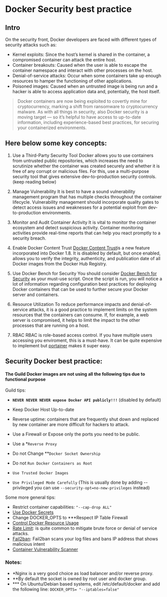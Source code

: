 
# Docker Security best practice

## Intro

On the security front, Docker developers are faced with different types of security attacks such as:

- Kernel exploits: Since the host’s kernel is shared in the container, a compromised container can attack the entire host.
- Container breakouts: Caused when the user is able to escape the container namespace and interact with other processes on the host.
- Denial-of-service attacks: Occur when some containers take up enough resources to hamper the functioning of other applications.
- Poisoned images: Caused when an untrusted image is being run and a hacker is able to access application data and, potentially, the host itself.

> Docker containers are now being exploited to covertly mine for cryptocurrency, marking a shift from ransomware to cryptocurrency malware. 
As with all things in security, also Docker security is a moving target — so it’s helpful to have access to up-to-date information, including experience-based best practices, for securing your containerized environments.

## Here below some key concepts:

1. Use a Third-Party Security Tool
Docker allows you to use containers from untrusted public repositories, which increases the need to scrutinize whether the container was created securely and whether it is free of any corrupt or malicious files. For this, use a multi-purpose security tool that gives extensive dev-to-production security controls.(keep reading below)

2. Manage Vulnerability
It is best to have a sound vulnerability management program that has multiple checks throughout the container lifecycle. Vulnerability management should incorporate quality gates to detect access issues and weaknesses for a potential exploit from dev-to-production environments.

3. Monitor and Audit Container Activity
It is vital to monitor the container ecosystem and detect suspicious activity. Container monitoring activities provide real-time reports that can help you react promptly to a security breach.

4. Enable Docker Content Trust
[Docker Content Trust](<https://docs.docker.com/engine/security/trust/> )is a new feature incorporated into Docker 1.8. It is disabled by default, but once enabled, allows you to verify the integrity, authenticity, and publication date of all Docker images from the Docker Hub Registry.

5. Use Docker Bench for Security
You should consider [Docker Bench for Security](https://github.com/docker/docker-bench-security) as your must-use script. Once the script is run, you will notice a lot of information regarding configuration best practices for deploying Docker containers that can be used to further secure your Docker server and containers.

6. Resource Utilization
To reduce performance impacts and denial-of-service attacks, it is a good practice to implement limits on the system resources that the containers can consume. If, for example, a web server is compromised, it helps to limit the impact to the other processes that are running on a host.

7. RBAC
RBAC is role-based access control. If you have multiple users accessing you enviroment, this is a must-have. It can be quite expensive to implement but [portainer](https://www.funkypenguin.co.nz/blog/docker-rbac-with-portainer/) makes it super easy.

## Security Docker best practice: 
#### The Guild Docker images are not using all the following tips due to functional purpose

Guild tips:
- **`NEVER NEVER NEVER expose Docker API publicly!!!`** (disabled by default)

- Keep Docker Host Up-to-date
- Reverse uptime: containers that are frequently shut down and replaced by new container are more difficult for hackers to attack.
- Use a Firewall or Expose only the ports you need to be public.
- Use a *`Reverse Proxy`
- Do not Change **`Docker Socket Ownership`
- Do not `Run Docker Containers as Root`
- `Use Trusted Docker Images`
- `Use Privileged Mode Carefully` (This is usually done by adding --privileged you can use `--security-opt=no-new-privileges` instead)

Some more general tips:
- Restrict container capabilities: `"--cap-drop ALL"`
- [Use Docker Secrets](https://www.docker.com/blog/docker-secrets-management/)
- Change DOCKER_OPTS to ***Respect IP Table Firewall 
- [Control Docker Resource Usage](https://docs.docker.com/config/containers/resource_constraints/)
- [Rate Limit](https://docs.docker.com/docker-hub/download-rate-limit/): is quite common to mitigate brute force or denial of service attacks.
- [Fail2ban](https://www.fail2ban.org/wiki/index.php/Main_Page): Fail2ban scans your log files and bans IP address that shows malicious intent
- [Container Vulnerability Scanner](https://github.com/quay/clair)

### Notes:
- *Nginx is a very good choice as load balancer and/or reverse proxy.
- **By default the socket is owned by root user and docker group.
- *** On Ubuntu/Debian based systems, edit /etc/default/docker and add the following line: ```DOCKER_OPTS= "--iptables=false"```